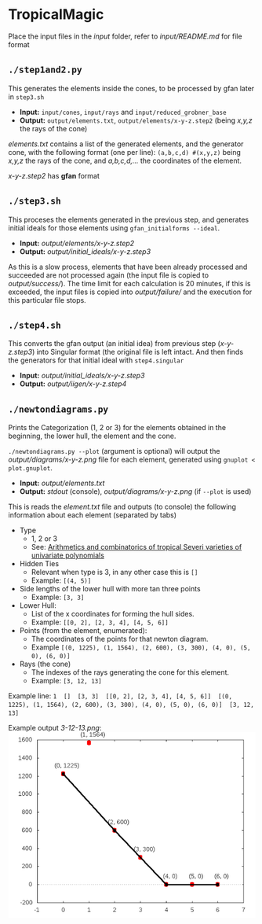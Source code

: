 # TropicalMagic

Place the input files in the _input_ folder, refer to _input/README.md_ for file format

## `./step1and2.py`
This generates the elements inside the cones, to be processed by gfan later in `step3.sh`

* **Input:**  `input/cones`, `input/rays` and `input/reduced_grobner_base`
* **Output:** `output/elements.txt`, `output/elements/x-y-z.step2` (being _x,y,z_ the rays of the cone)

_elements.txt_ contains a list of the generated elements, and the generator cone, with the following format (one per line):
`(a,b,c,d) #(x,y,z)` being _x,y,z_ the rays of the cone, and _a,b,c,d,..._ the coordinates of the element.

_x-y-z.step2_ has __gfan__ format

## `./step3.sh`
This proceses the elements generated in the previous step, and generates initial ideals for those elements using `gfan_initialforms --ideal`.

* **Input:**  _output/elements/x-y-z.step2_
* **Output:** _output/initial_ideals/x-y-z.step3_

As this is a slow process, elements that have been already processed and succeeded are not processed again (the input file is copied to _output/success/_).
The time limit for each calculation is 20 minutes, if this is exceeded, the input files is copied into _output/failure/_ and the execution for this particular file stops.

## `./step4.sh`
This converts the gfan output (an initial idea) from previous step (_x-y-z.step3_) into Singular format (the original file is left intact. And then finds the generators for that initial ideal with `step4.singular`

* **Input:**  _output/initial_ideals/x-y-z.step3_
* **Output:** _output/iigen/x-y-z.step4_

## `./newtondiagrams.py`
Prints the Categorization (1, 2 or 3) for the elements obtained in the beginning, the lower hull, the element and the cone.

`./newtondiagrams.py --plot` (argument is optional)  will output the _output/diagrams/x-y-z.png_ file for each element, generated using `gnuplot < plot.gnuplot`.

  

* **Input:**  _output/elements.txt_
* **Output:** _stdout_ (console), _output/diagrams/x-y-z.png_ (if `--plot` is used)

This is reads the _element.txt_ file and outputs (to console) the following information about each element (separated by tabs)
* Type
    * 1, 2 or 3
    * See: [Arithmetics and combinatorics of tropical Severi varieties of univariate polynomials](http://arxiv.org/abs/1601.05479)
* Hidden Ties
    * Relevant when type is 3, in any other case this is `[]`
    * Example: `[(4, 5)]`
* Side lengths of the lower hull with more tan three points
    * Example: `[3, 3]`
* Lower Hull:
    * List of the x coordinates for forming the hull sides.
    * Example: `[[0, 2], [2, 3, 4], [4, 5, 6]]`
* Points (from the element, enumerated):
    * The coordinates of the points for that newton diagram.
    * Example `[(0, 1225), (1, 1564), (2, 600), (3, 300), (4, 0), (5, 0), (6, 0)]`
* Rays (the cone)
    * The indexes of the rays generating the cone for this element.
    * Example: `[3, 12, 13]`

Example line:
`1	[]	[3, 3]	[[0, 2], [2, 3, 4], [4, 5, 6]]	[(0, 1225), (1, 1564), (2, 600), (3, 300), (4, 0), (5, 0), (6, 0)]	[3, 12, 13]`

Example output _3-12-13.png_:
![3-12-13.png](sample.png)

